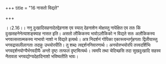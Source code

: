 +++
title = "16 नासतो विद्यते"

+++
  
  
।।2.16।। ननु दुःखादिसहनादेतद्देहनाश एव स्यात् देहनाशेन मोक्षस्तु
नापेक्षित एव ततः किं दुःखसहनेनेत्याशङ्क्याह नासत इति। असतो लौकिकस्य
भावोऽलौकिको न विद्यते सतः अलौकिकस्य भगवत्सत्तात्मकस्य नाभावो नाशो न
विद्यते इत्यर्थः। अत्र निदर्शनं गोपिका एकास्त्वन्तर्गृहगताः द्वितीयास्तु
भगवद्रासलीलागताः तदाहुः उभयोरपीति। तु शब्दः त्वद्दर्शननिवारणार्थः।
अनयोरुभयोरपि तत्त्वदर्शिभिः भगवद्दर्शनयोग्यैर्भगवदीयैः अन्तो दृष्टः
तत्फलं दृष्टमित्यर्थः। त्वमपि तथा चेदिच्छसि तदा सुखदुःखादि सहस्व नैतावता
भगवद्योग्यदेहादिनाशो भविष्यतीति भावः।  
  
  
  
